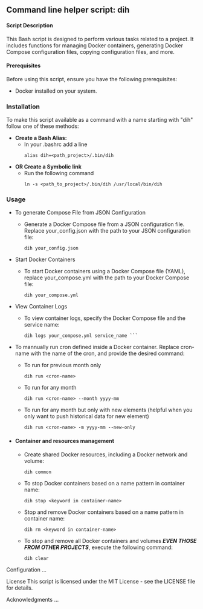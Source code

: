 ## Command line helper script: dih  
#### Script Description
This Bash script is designed to perform various tasks related to a project. It includes functions for managing Docker containers, generating Docker Compose configuration files, copying configuration files, and more.

#### Prerequisites
Before using this script, ensure you have the following prerequisites:

- Docker installed on your system.


### Installation

To make this script available as a command with a name starting with "dih" follow one of these methods:

- **Create a Bash Alias:**
    - In your .bashrc add a line
        ```
        alias dih=<path_project>/.bin/dih
        ```
- **OR Create a Symbolic link**
    - Run the following command
        ```
        ln -s <path_to_project>/.bin/dih /usr/local/bin/dih
        ```

### Usage

- To generate Compose File from JSON Configuration
    - Generate a Docker Compose file from a JSON configuration file. Replace your_config.json with the path to your JSON configuration file:
        ```
        dih your_config.json
        ```

- Start Docker Containers
    - To start Docker containers using a Docker Compose file (YAML), replace your_compose.yml with the path to your Docker Compose file:
        ```
        dih your_compose.yml
        ```

- View Container Logs
    - To view container logs, specify the Docker Compose file and the service name:
        ```
        dih logs your_compose.yml service_name ```

- To mannually run cron defined inside a Docker container. Replace cron-name with the name of the cron, and provide the desired command:
    - To run for previous month only 
        ```
        dih run <cron-name>  
        ```
    - To run for  any month 
        ```
        dih run <cron-name> --month yyyy-mm
        ```
    - To run for  any month but only with new elements (helpful when you only want to push historical data for new element)
        ```
        dih run <cron-name> -m yyyy-mm --new-only 
        ```

- #### Container and resources management
    - Create shared Docker resources, including a Docker network and volume:
        ```
        dih common
        ```

    - To stop Docker containers based on a name pattern in container name:
        ```
        dih stop <keyword in container-name>
        ```

    - Stop and remove Docker containers based on a name pattern in container name:
        ```
        dih rm <keyword in container-name>
        ```

    - To stop and remove all Docker containers and volumes ***EVEN THOSE FROM OTHER PROJECTS***, execute the following command:
        ```
        dih clear
        ```

Configuration
...

License
This script is licensed under the MIT License - see the LICENSE file for details.

Acknowledgments
...